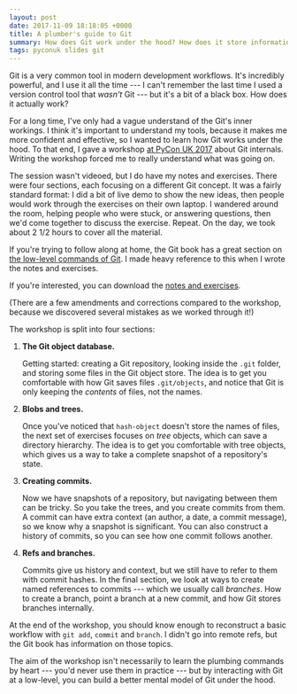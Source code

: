 ```yaml
---
layout: post
date: 2017-11-09 18:18:05 +0000
title: A plumber's guide to Git
summary: How does Git work under the hood? How does it store information, and what's really behind a branch? Notes from a workshop at PyCon UK 2017.
tags: pyconuk slides git
---
```


Git is a very common tool in modern development workflows.
It's incredibly powerful, and I use it all the time --- I can't remember the last time I used a version control tool that *wasn't* Git --- but it's a bit of a black box.
How does it actually work?

For a long time, I've only had a vague understand of the Git's inner workings.
I think it's important to understand my tools, because it makes me more confident and effective, so I wanted to learn how Git works under the hood.
To that end, I gave a workshop [at PyCon UK 2017][pycon] about Git internals.
Writing the workshop forced me to really understand what was going on.

The session wasn't videoed, but I do have my notes and exercises.
There were four sections, each focusing on a different Git concept.
It was a fairly standard format: I did a bit of live demo to show the new ideas, then people would work through the exercises on their own laptop.
I wandered around the room, helping people who were stuck, or answering questions, then we'd come together to discuss the exercise.
Repeat.
On the day, we took about 2 1/2 hours to cover all the material.

If you're trying to follow along at home, the Git book has a great section on [the low-level commands of Git][book].
I made heavy reference to this when I wrote the notes and exercises.

If you're interested, you can download the [notes and exercises][notes].

(There are a few amendments and corrections compared to the workshop, because we discovered several mistakes as we worked through it!)

<!-- summary -->

The workshop is split into four sections:

1.  **The Git object database.**

    Getting started: creating a Git repository, looking inside the `.git` folder, and storing some files in the Git object store.
    The idea is to get you comfortable with how Git saves files `.git/objects`, and notice that Git is only keeping the *contents* of files, not the names.

2.  **Blobs and trees.**

    Once you've noticed that `hash-object` doesn't store the names of files, the next set of exercises focuses on *tree* objects, which can save a directory hierarchy.
    The idea is to get you comfortable with tree objects, which gives us a way to take a complete snapshot of a repository's state.

3.  **Creating commits.**

    Now we have snapshots of a repository, but navigating between them can be tricky.
    So you take the trees, and you create commits from them.
    A commit can have extra context (an author, a date, a commit message), so we know why a snapshot is significant.
    You can also construct a history of commits, so you can see how one commit follows another.

4.  **Refs and branches.**

    Commits give us history and context, but we still have to refer to them with commit hashes.
    In the final section, we look at ways to create named references to commits --- which we usually call *branches*.
    How to create a branch, point a branch at a new commit, and how Git stores branches internally.

At the end of the workshop, you should know enough to reconstruct a basic workflow with `git add`, `commit` and `branch`.
I didn't go into remote refs, but the Git book has information on those topics.

The aim of the workshop isn't necessarily to learn the plumbing commands by heart --- you'd never use them in practice --- but by interacting with Git at a low-level, you can build a better mental model of Git under the hood.

[notes]: /slides/git_plumbers_guide.pdf
[pycon]: http://2017.pyconuk.org/sessions/workshops/a-plumber-s-guide-to-git/
[book]: https://git-scm.com/book/en/v2/Git-Internals-Plumbing-and-Porcelain
